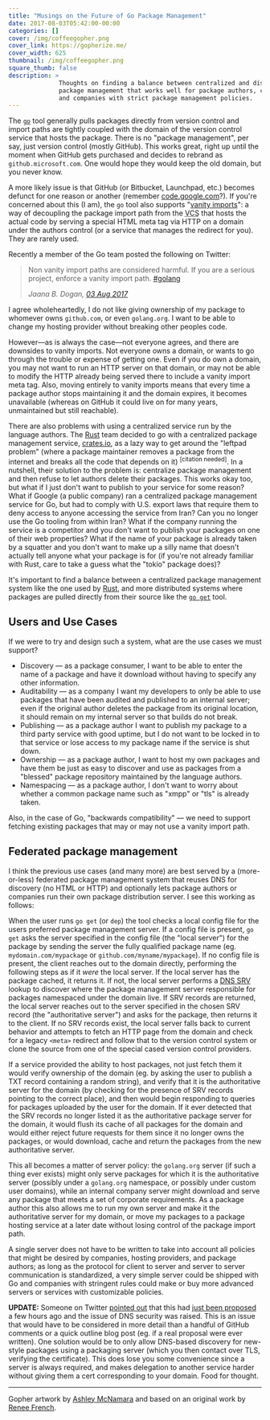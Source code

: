 ```yaml
---
title: "Musings on the Future of Go Package Management"
date: 2017-08-03T05:42:00-00:00
categories: []
cover: /img/coffeegopher.png
cover_link: https://gopherize.me/
cover_width: 625
thumbnail: /img/coffeegopher.png
square_thumb: false
description: >
              Thoughts on finding a balance between centralized and distributed
              package management that works well for package authors, consumers,
              and companies with strict package management policies.
---
```


The [`go`] tool generally pulls packages directly from version control and
import paths are tightly coupled with the domain of the version control service
that hosts the package.
There is no "package management", per say, just version control (mostly GitHub).
This works great, right up until the moment when GitHub gets purchased and
decides to rebrand as `github.microsoft.com`.
One would hope they would keep the old domain, but you never know.

A more likely issue is that GitHub (or Bitbucket, Launchpad, etc.) becomes
defunct for one reason or another (remember [code.google.com]?).
If you're concerned about this (I am), the `go` tool also supports
"[vanity imports]": a way of decoupling the package import path from the
<abbr title="version control service">VCS</abbr> that hosts the actual code by
serving a special HTML meta tag via HTTP on a domain under the authors control
(or a service that manages the redirect for you).
They are rarely used.

Recently a member of the Go team posted the following on Twitter:

> Non vanity import paths are considered harmful. If you are a serious project,
> enforce a vanity import path. [#golang]
>
> <footer>
> <cite>Jaana B. Dogan, <a href="https://twitter.com/rakyll/status/892805962867683328">03 Aug 2017</a></cite>
> </footer>

I agree wholeheartedly, I do not like giving ownership of my package to whomever
owns `github.com`, or even `golang.org`.
I want to be able to change my hosting provider without breaking other peoples
code.

However—as is always the case—not everyone agrees, and there are downsides to
vanity imports.
Not everyone owns a domain, or wants to go through the trouble or
expense of getting one.
Even if you do own a domain, you may not want to run an HTTP server on that
domain, or may not be able to modify the HTTP already being served there to
include a vanity import meta tag.
Also, moving entirely to vanity imports means that every time a package author
stops maintaining it and the domain expires, it becomes unavailable (whereas on
GitHub it could live on for many years, unmaintained but still reachable).

There are also problems with using a centralized service run by the language
authors.
The [Rust] team decided to go with a centralized package management service,
[crates.io], as a lazy way to get around the "leftpad problem" (where a package
maintainer removes a package from the internet and breaks all the code that
depends on it) <sup>[citation needed]</sup>.
In a nutshell, their solution to the problem is: centralize package management
and then refuse to let authors delete their packages.
This works okay too, but what if I just don't want to publish to your service
for some reason?
What if Google (a public company) ran a centralized package management service
for Go, but had to comply with U.S. export laws that require them to deny access
to anyone accessing the service from Iran?
Can you no longer use the Go tooling from within Iran?
What if the company running the service is a competitor and you don't want to
publish your packages on one of their web properties?
What if the name of your package is already taken by a squatter and you don't
want to make up a silly name that doesn't actually tell anyone what your package
is for (if you're not already familiar with Rust, care to take a guess what the
"tokio" package does)?

It's important to find a balance between a centralized package management system
like the one used by [Rust], and more distributed systems where packages are
pulled directly from their source like the [`go get`] tool.

## Users and Use Cases

If we were to try and design such a system, what are the use cases we must
support?

- Discovery — as a package consumer, I want to be able to enter the name of a
  package and have it download without having to specify any other information.
- Auditability — as a company I want my developers to only be able to use
  packages that have been audited and published to an internal server; even if
  the original author deletes the package from its original location, it should
  remain on my internal server so that builds do not break.
- Publishing — as a package author I want to publish my package to a third party
  service with good uptime, but I do not want to be locked in to that service or
  lose access to my package name if the service is shut down.
- Ownership — as a package author, I want to host my own packages and have them
  be just as easy to discover and use as packages from a "blessed" package
  repository maintained by the language authors.
- Namespacing — as a package author, I don't want to worry about whether a
  common package name such as "xmpp" or "tls" is already taken.

Also, in the case of Go, "backwards compatibility" — we need to support fetching
existing packages that may or may not use a vanity import path.

## Federated package management

I think the previous use cases (and many more) are best served by a
(more-or-less) federated package management system that reuses DNS for discovery
(no HTML or HTTP) and optionally lets package authors or companies run their own
package distribution server.
I see this working as follows:

When the user runs `go get` (or `dep`) the tool checks a local config file for
the users preferred package management server.
If a config file is present, `go get` asks the server specified in the config
file (the "local server") for the package by sending the server the fully
qualified package name (eg. `mydomain.com/mypackage` or
`github.com/myname/mypackage`).
If no config file is present, the client reaches out to the domain directly,
performing the following steps as if it *were* the local server.
If the local server has the package cached, it returns it.
If not, the local server performs a [DNS SRV] lookup to discover where the
package management server responsible for packages namespaced under the domain
live.
If SRV records are returned, the local server reaches out to the server
specified in the chosen SRV record (the "authoritative server") and asks for the
package, then returns it to the client.
If no SRV records exist, the local server falls back to current behavior and
attempts to fetch an HTTP page from the domain and check for a legacy `<meta>`
redirect and follow that to the version control system or clone the source from
one of the special cased version control providers.

If a service provided the ability to host packages, not just fetch them it would
verify ownership of the domain (eg. by asking the user to publish a TXT record
containing a random string), and verify that it is the authoritative server for
the domain (by checking for the presence of SRV records pointing to the correct
place), and then would begin responding to queries for packages uploaded by the
user for the domain.
If it ever detected that the SRV records no longer listed it as the
authoritative package server for the domain, it would flush its cache of all
packages for the domain and would either reject future requests for them since
it no longer owns the packages, or would download, cache and return the packages
from the new authoritative server.

This all becomes a matter of server policy: the `golang.org` server (if such a
thing ever exists) might only serve packages for which it is the authoritative
server (possibly under a `golang.org` namespace, or possibly under custom user
domains), while an internal company server might download and serve any package
that meets a set of corporate requirements.
As a package author this also allows me to run my own server and make it the
authoritative server for my domain, or move my packages to a package hosting
service at a later date without losing control of the package import path.

A single server does not have to be written to take into account all policies
that might be desired by companies, hosting providers, and package authors; as
long as the protocol for client to server and server to server communication is
standardized, a very simple server could be shipped with Go and companies with
stringent rules could make or buy more advanced servers or services with
customizable policies.

**UPDATE:** Someone on Twitter [pointed out] that this had [just been proposed] a
few hours ago and the issue of DNS security was raised.
This is an issue that would have to be considered in more detail than a
handful of GitHub comments or a quick outline blog post (eg. if a real proposal
were ever written).
One solution would be to only allow DNS-based discovery for new-style packages
using a packaging server (which you then contact over TLS, verifying the
certificate).
This does lose you some convenience since a server is always required, and makes
delegation to another service harder without giving them a cert corresponding to
your domain.
Food for thought.

---

Gopher artwork by [Ashley McNamara] and based on an original work by
[Renee French].

[`go`]: https://golang.org/
[Rust]: https://www.rust-lang.org/
[crates.io]: https://crates.io/
[`go get`]: https://golang.org/doc/articles/go_command.html#tmp_3
[vanity imports]: https://golang.org/cmd/go/#hdr-Remote_import_paths
[code.google.com]: https://code.google.com/archive/
[#golang]: https://twitter.com/hashtag/golang
[DNS SRV]: https://tools.ietf.org/html/rfc2782
[Ashley McNamara]: https://twitter.com/ashleymcnamara
[Renee French]: http://reneefrench.blogspot.co.uk/
[pointed out]: https://twitter.com/zekjur/status/892990357650231296
[just been proposed]: https://github.com/golang/go/issues/21284
